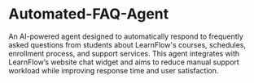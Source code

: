 # Automated-FAQ-Agent
An AI-powered agent designed to automatically respond to frequently asked questions from students about LearnFlow's courses, schedules, enrollment process, and support services. This agent integrates with LearnFlow’s website chat widget and aims to reduce manual support workload while improving response time and user satisfaction.
